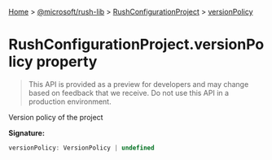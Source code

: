[Home](./index) &gt; [@microsoft/rush-lib](./rush-lib.md) &gt; [RushConfigurationProject](./rush-lib.rushconfigurationproject.md) &gt; [versionPolicy](./rush-lib.rushconfigurationproject.versionpolicy.md)

# RushConfigurationProject.versionPolicy property

> This API is provided as a preview for developers and may change based on feedback that we receive. Do not use this API in a production environment.

Version policy of the project

**Signature:**
```javascript
versionPolicy: VersionPolicy | undefined
```
